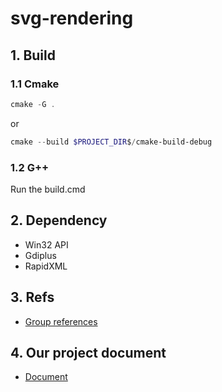 # svg-rendering

## 1. Build
### 1.1 Cmake
```ps1
cmake -G .
```
or
```ps1
cmake --build $PROJECT_DIR$/cmake-build-debug
```
### 1.2 G++
Run the build.cmd
## 2. Dependency
- Win32 API
- Gdiplus
- RapidXML

## 3. Refs
- [Group references](https://docs.google.com/document/d/1iBVGIql2L-K34C3Ba10C1oNx4v-VAtsbQcuYTs_2EX0/edit?tab=t.0)

## 4. Our project document
- [Document](https://fit-k23.github.io/svg-rendering/)

